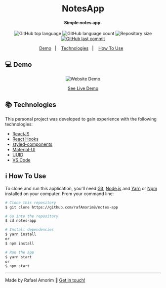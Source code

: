 <h1 align="center">
    NotesApp
</h1>

<h4 align="center">
  Simple notes app.
</h4>
<p align="center">
  <img alt="GitHub top language" src="https://img.shields.io/github/languages/top/rafAmorim8/notes-app">

  <img alt="GitHub language count" src="https://img.shields.io/github/languages/count/rafAmorim8/notes-app">

  <img alt="Repository size" src="https://img.shields.io/github/repo-size/rafAmorim8/notes-app">
  <a href="https://github.com/rafAmorim8/notes-appr/commits/master">
    <img alt="GitHub last commit" src="https://img.shields.io/github/last-commit/rafAmorim8/notes-app">  
  </a>
</p>

<p align="center">
  <a href="#computer-demo">Demo</a>&nbsp;&nbsp;&nbsp;|&nbsp;&nbsp;&nbsp;
  <a href="#books-technologies">Technologies</a>&nbsp;&nbsp;&nbsp;|&nbsp;&nbsp;&nbsp;
  <a href="#information_source-how-to-use">How To Use</a>&nbsp;&nbsp;&nbsp;
</p>

## :computer: Demo
<p id="demo" align="center">
  <img alt="Website Demo" src="https://res.cloudinary.com/dokwfizst/image/upload/c_scale,w_553/v1588804503/rafAmorim/codePartner.gif">
</p>
<p align="center">
<a href="https://raffcode.com/projects/codePartner/index.php">See Live Demo</a>
</p>

## :books: Technologies

This personal project was developed to gain experience with the following technologies:

- [ReactJS](https://reactjs.org/)
- [React Hooks](https://reactjs.org/docs/hooks-intro.html)
- [styled-components](https://www.styled-components.com/)
- [Material-UI](https://material-ui.com/)
- [UUID](https://www.npmjs.com/package/uuid)
- [VS Code](https://code.visualstudio.com/)

## :information_source: How To Use

To clone and run this application, you'll need [Git](https://git-scm.com), [Node.js](https://nodejs.org/) and [Yarn](https://yarnpkg.com/) or [Npm](https://www.npmjs.com/) installed on your computer. From your command line:

```bash
# Clone this repository
$ git clone https://github.com/rafAmorim8/notes-app

# Go into the repository
$ cd notes-app

# Install dependencies
$ yarn install
or
$ npm install

# Run the app
$ yarn start
or
$ npm start
```

---
Made by Rafael Amorim :wave: [Get in touch!](https://www.linkedin.com/in/rafael-manacero-amorim/)
